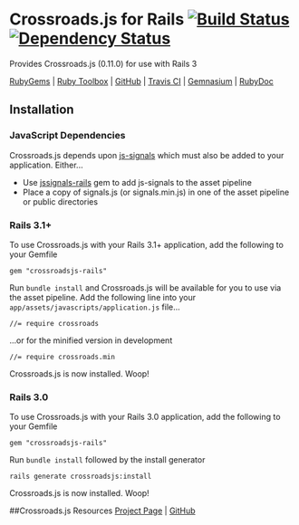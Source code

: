 # Crossroads.js for Rails [![Build Status][travis_ci_build_status]][travis_ci][![Dependency Status][gemnasium_dependency_status]][gemnasium]

Provides Crossroads.js (0.11.0) for use with Rails 3

[RubyGems][ruby_gems] | [Ruby Toolbox][ruby_toolbox] | [GitHub][github] | [Travis CI][travis_ci] | [Gemnasium][gemnasium] | [RubyDoc][ruby_doc]

## Installation
### JavaScript Dependencies
Crossroads.js depends upon [js-signals][jssignals_project_page] which must also be added to your application. Either...

* Use [jssignals-rails][jssignals_rails_github] gem to add js-signals to the asset pipeline
* Place a copy of signals.js (or signals.min.js) in one of the asset pipeline or public directories

### Rails 3.1+
To use Crossroads.js with your Rails 3.1+ application, add the following to your Gemfile

```
gem "crossroadsjs-rails"
``` 
Run ```bundle install``` and Crossroads.js will be available for you to use via the asset pipeline. Add the following line into your ```app/assets/javascripts/application.js``` file...

```
//= require crossroads
```
...or for the minified version in development

```
//= require crossroads.min
```
Crossroads.js is now installed. Woop!

### Rails 3.0
To use Crossroads.js with your Rails 3.0 application, add the following to your Gemfile

```
gem "crossroadsjs-rails"
``` 
Run ```bundle install``` followed by the install generator

```
rails generate crossroadsjs:install
``` 
Crossroads.js is now installed. Woop!

##Crossroads.js Resources
[Project Page][crossroadsjs_project_page] | [GitHub][crossroadsjs_github]

[ruby_gems]: http://rubygems.org/gems/crossroadsjs-rails
[ruby_toolbox]: http://www.ruby-toolbox.com/projects/crossroadsjs-rails
[github]: http://github.com/philostler/crossroadsjs-rails
[travis_ci]: http://travis-ci.org/philostler/crossroadsjs-rails
[travis_ci_build_status]: https://secure.travis-ci.org/philostler/crossroadsjs-rails.png
[gemnasium]: https://gemnasium.com/philostler/crossroadsjs-rails
[gemnasium_dependency_status]: https://gemnasium.com/philostler/crossroadsjs-rails.png
[ruby_doc]: http://rubydoc.info/github/philostler/crossroadsjs-rails/master/frames
[jssignals_project_page]: http://millermedeiros.github.com/js-signals
[jssignals_rails_github]: http://github.com/philostler/jssignals-rails
[crossroadsjs_project_page]: http://millermedeiros.github.com/crossroads.js
[crossroadsjs_github]: http://github.com/millermedeiros/crossroads.js